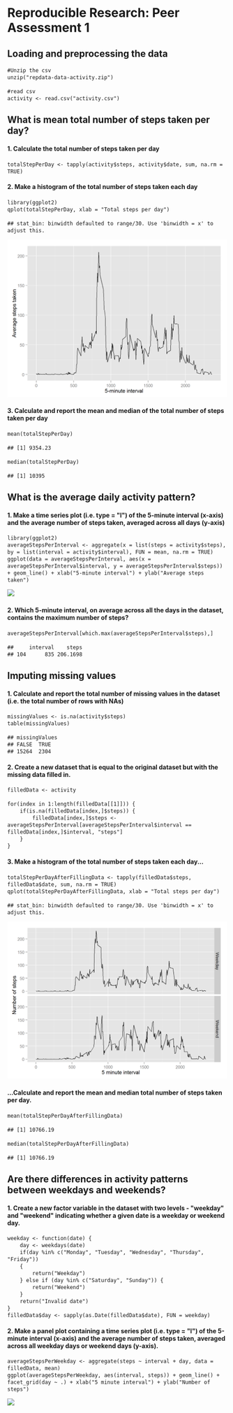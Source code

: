 Reproducible Research: Peer Assessment 1
========================================

Loading and preprocessing the data
----------------------------------

    #Unzip the csv
    unzip("repdata-data-activity.zip")

    #read csv
    activity <- read.csv("activity.csv")

What is mean total number of steps taken per day?
-------------------------------------------------

#### 1. Calculate the total number of steps taken per day

    totalStepPerDay <- tapply(activity$steps, activity$date, sum, na.rm = TRUE)

#### 2. Make a histogram of the total number of steps taken each day

    library(ggplot2)
    qplot(totalStepPerDay, xlab = "Total steps per day")

    ## stat_bin: binwidth defaulted to range/30. Use 'binwidth = x' to adjust this.

![](figure/unnamed-chunk-2-1.png)

#### 3. Calculate and report the mean and median of the total number of steps taken per day

    mean(totalStepPerDay)

    ## [1] 9354.23

    median(totalStepPerDay)

    ## [1] 10395

What is the average daily activity pattern?
-------------------------------------------

#### 1. Make a time series plot (i.e. type = "l") of the 5-minute interval (x-axis) and the average number of steps taken, averaged across all days (y-axis)

    library(ggplot2)
    averageStepsPerInterval <- aggregate(x = list(steps = activity$steps), by = list(interval = activity$interval), FUN = mean, na.rm = TRUE)
    ggplot(data = averageStepsPerInterval, aes(x = averageStepsPerInterval$interval, y = averageStepsPerInterval$steps)) + geom_line() + xlab("5-minute interval") + ylab("Average steps taken")

![](figure/unnamed-chunk-4-1.png)

#### 2. Which 5-minute interval, on average across all the days in the dataset, contains the maximum number of steps?

    averageStepsPerInterval[which.max(averageStepsPerInterval$steps),]

    ##     interval    steps
    ## 104      835 206.1698

Imputing missing values
-----------------------

#### 1. Calculate and report the total number of missing values in the dataset (i.e. the total number of rows with NAs)

    missingValues <- is.na(activity$steps)
    table(missingValues)

    ## missingValues
    ## FALSE  TRUE 
    ## 15264  2304

#### 2. Create a new dataset that is equal to the original dataset but with the missing data filled in.

    filledData <- activity

    for(index in 1:length(filledData[[1]])) {
        if(is.na(filledData[index,]$steps)) {
            filledData[index,]$steps <- averageStepsPerInterval[averageStepsPerInterval$interval == filledData[index,]$interval, "steps"]
        }
    }

#### 3. Make a histogram of the total number of steps taken each day...

    totalStepPerDayAfterFillingData <- tapply(filledData$steps, filledData$date, sum, na.rm = TRUE)
    qplot(totalStepPerDayAfterFillingData, xlab = "Total steps per day")

    ## stat_bin: binwidth defaulted to range/30. Use 'binwidth = x' to adjust this.

![](figure/unnamed-chunk-8-1.png)

#### ...Calculate and report the mean and median total number of steps taken per day.

    mean(totalStepPerDayAfterFillingData)

    ## [1] 10766.19

    median(totalStepPerDayAfterFillingData)

    ## [1] 10766.19

Are there differences in activity patterns between weekdays and weekends?
-------------------------------------------------------------------------

#### 1. Create a new factor variable in the dataset with two levels - "weekday" and "weekend" indicating whether a given date is a weekday or weekend day.

    weekday <- function(date) {
        day <- weekdays(date)
        if(day %in% c("Monday", "Tuesday", "Wednesday", "Thursday", "Friday"))
        {
            return("Weekday")
        } else if (day %in% c("Saturday", "Sunday")) {
            return("Weekend")
        }
        return("Invalid date")
    }
    filledData$day <- sapply(as.Date(filledData$date), FUN = weekday)

#### 2. Make a panel plot containing a time series plot (i.e. type = "l") of the 5-minute interval (x-axis) and the average number of steps taken, averaged across all weekday days or weekend days (y-axis).

    averageStepsPerWeekday <- aggregate(steps ~ interval + day, data = filledData, mean)
    ggplot(averageStepsPerWeekday, aes(interval, steps)) + geom_line() + facet_grid(day ~ .) + xlab("5 minute interval") + ylab("Number of steps")

![](figure/unnamed-chunk-11-1.png)
